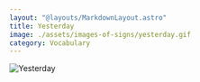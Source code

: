```yaml
---
layout: "@layouts/MarkdownLayout.astro"
title: Yesterday
image: ./assets/images-of-signs/yesterday.gif
category: Vocabulary
---
```


![Yesterday](@signs/yesterday.gif)
